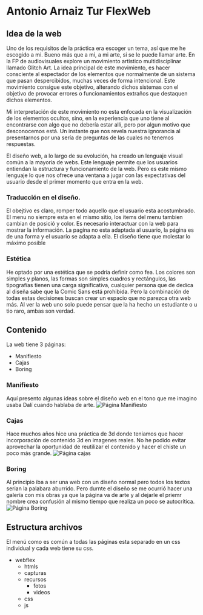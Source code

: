 # Antonio Arnaiz Tur FlexWeb 

## Idea de la web 
Uno de los requisitos de la práctica era escoger un tema, así que me he escogido a mi.
Bueno más que a mi, a mi arte, si se le puede llamar arte.
En la FP de audiovisuales explore un movimiento artistico multidisciplinar llamado Glitch Art.
La idea principal de este movimiento, es hacer consciente al espectador de los elementos que 
normalmente de un sistema que pasan despercibidos, muchas veces de forma intencional. 
Este movimiento consigue este objetivo, alterando dichos sistemas con el objetivo de provocar
errores o funcionamientos extraños que destaquen dichos elementos.

Mi interpretación de este movimiento no esta enfocada en la visualización de los elementos 
ocultos, sino, en la experiencia que uno tiene al encontrarse con algo que no debería estar 
allí, pero por algun motivo que desconocemos está. Un instante que nos revela nuestra ignorancia
al presentarnos por una sería de preguntas de las cuales no tenemos respuestas.

El diseño web, a lo largo de su evolución, ha creado un lenguaje visual común a la mayoria de webs.
Este lenguaje permite que los usuarios entiendan la estructura y funcionamiento de la web.
Pero es este mismo lenguaje lo que nos ofrece una ventana a jugar con las expectativas del usuario
desde el primer momento que entra en la web. 

### Traducción en el diseño.

 El obejtivo es claro, romper todo aquello que el usuario esta acostumbrado.
 El menu no siempre esta en el mismo sitio, los items del menu tambien cambian de posició y color.
 Es necesario interactuar con la web para mostrar la información.
 La pagína no esta adaptada al usuario, la página es de  una forma y el usuario se adapta a ella.
 El diseño tiene que molestar lo máximo posible

### Estética

He optado por una estética que se podría definir como fea.
Los colores son simples y planos, las formas son simples cuadros y rectángulos, las tipografías tienen 
una carga significativa, cualquier persona que de dedica al diseña sabe que la Comic Sans está prohibida.
Pero la combinación de todas estas decisiones buscan crear un espacio que no parezca otra web más. 
Al ver la web uno solo puede pensar que la ha hecho un estudiante o u tio raro, ambas son verdad.

## Contenido

La web tiene 3 páginas:
- Manifiesto
- Cajas
- Boring

### Manifiesto

Aquí presento algunas ideas sobre el diseño web en el tono que me imagino usaba Dalí cuando hablaba de arte.
![Página Manifiesto]("capturas/manifiesto.png")

### Cajas

Hace muchos años hice una práctica de 3d donde teniamos que hacer incorporación de contenido 3d en imagenes reales.
No he podido evitar aprovechar la oportunidad  de reutilizar el contenido y hacer el chiste un poco más grande.
![Página cajas]("capturas/cajas.png")

### Boring

Al principio iba a ser una web con un diseño normal pero todos los textos serian la palabara aburrido. Pero durnte el diseño
se me ocurrió hacer una galería con mis obras ya que la página va de arte y al dejarle el priemr nombre crea confusión al
mismo tiempo que realiza un poco se autocrítica.
![Página Boring]("capturas/boring.png")

## Estructura archivos

El menú como es común a todas las páginas esta separado en un css individual y cada web tiene su css. 

- webflex
    - htmls
    - capturas 
    - recursos
        - fotos
        - videos
    - css
    - js

